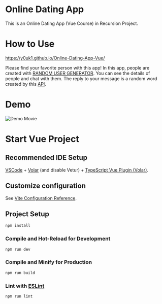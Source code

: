 # Online Dating App
This is an Online Dating App (Vue Course) in Recursion Project.

# How to Use
https://y0uk1.github.io/Online-Dating-App-Vue/

Please find your favorite person with this app! In this app, people are created with [RANDOM USER GENERATOR](https://randomuser.me/). You can see the details of people and chat with them. The reply to your message is a random word created by this [API](https://random-word-api.herokuapp.com/word).

# Demo
![Demo Movie](/img/demo.gif)

# Start Vue Project
## Recommended IDE Setup

[VSCode](https://code.visualstudio.com/) + [Volar](https://marketplace.visualstudio.com/items?itemName=Vue.volar) (and disable Vetur) + [TypeScript Vue Plugin (Volar)](https://marketplace.visualstudio.com/items?itemName=Vue.vscode-typescript-vue-plugin).

## Customize configuration

See [Vite Configuration Reference](https://vitejs.dev/config/).

## Project Setup

```sh
npm install
```

### Compile and Hot-Reload for Development

```sh
npm run dev
```

### Compile and Minify for Production

```sh
npm run build
```

### Lint with [ESLint](https://eslint.org/)

```sh
npm run lint
```
